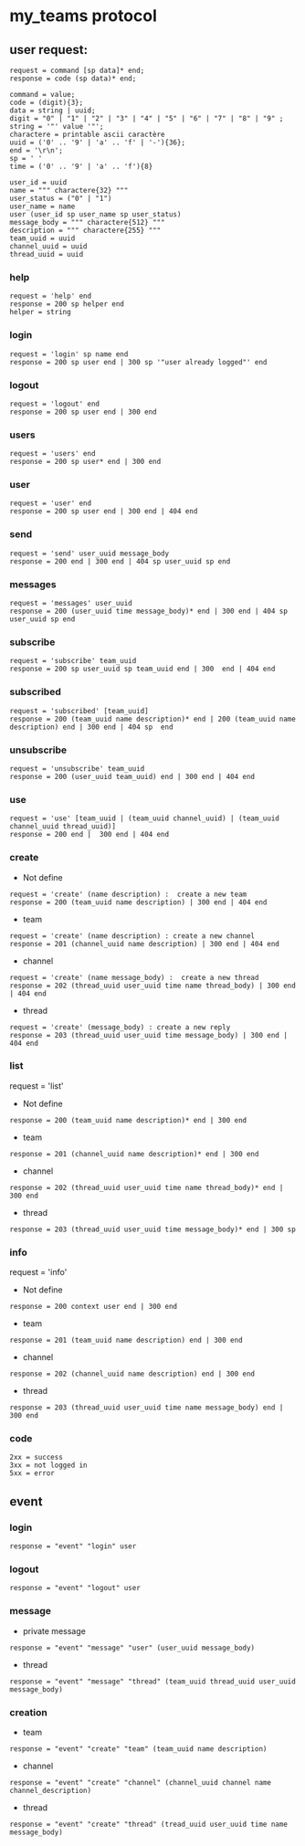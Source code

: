 # my_teams protocol
## user request:

```
request = command [sp data]* end;
response = code (sp data)* end;
```

```
command = value;
code = (digit){3};
data = string | uuid;
digit = "0" | "1" | "2" | "3" | "4" | "5" | "6" | "7" | "8" | "9" ;
string = '"' value '"';
charactere = printable ascii caractère
uuid = ('0' .. '9' | 'a' .. 'f' | '-'){36};
end = '\r\n';
sp = ' '
time = ('0' .. '9' | 'a' .. 'f'){8}

user_id = uuid
name = """ charactere{32} """
user_status = ("0" | "1")
user_name = name
user (user_id sp user_name sp user_status)
message_body = """ charactere{512} """
description = """ charactere{255} """
team_uuid = uuid
channel_uuid = uuid
thread_uuid = uuid
```

### help
```
request = 'help' end
response = 200 sp helper end
helper = string
```

### login
```
request = 'login' sp name end
response = 200 sp user end | 300 sp '"user already logged"' end
```

### logout
```
request = 'logout' end
response = 200 sp user end | 300 end
```

### users
```
request = 'users' end
response = 200 sp user* end | 300 end
```

### user
```
request = 'user' end
response = 200 sp user end | 300 end | 404 end
```

### send
```
request = 'send' user_uuid message_body
response = 200 end | 300 end | 404 sp user_uuid sp end 
```

### messages
```
request = 'messages' user_uuid
response = 200 (user_uuid time message_body)* end | 300 end | 404 sp user_uuid sp end
```

### subscribe
```
request = 'subscribe' team_uuid
response = 200 sp user_uuid sp team_uuid end | 300  end | 404 end
```

### subscribed
```
request = 'subscribed' [team_uuid]
response = 200 (team_uuid name description)* end | 200 (team_uuid name description) end | 300 end | 404 sp  end
```

### unsubscribe
```
request = 'unsubscribe' team_uuid
response = 200 (user_uuid team_uuid) end | 300 end | 404 end
```

### use 
```
request = 'use' [team_uuid | (team_uuid channel_uuid) | (team_uuid channel_uuid thread_uuid)]
response = 200 end |  300 end | 404 end
```

### create
- Not define
```
request = 'create' (name description) :  create a new team
response = 200 (team_uuid name description) | 300 end | 404 end
```
- team 
```
request = 'create' (name description) : create a new channel
response = 201 (channel_uuid name description) | 300 end | 404 end
```
- channel
```
request = 'create' (name message_body) :  create a new thread
response = 202 (thread_uuid user_uuid time name thread_body) | 300 end | 404 end
```
- thread
```
request = 'create' (message_body) : create a new reply
response = 203 (thread_uuid user_uuid time message_body) | 300 end | 404 end
```

### list
request = 'list' 
- Not define
```
response = 200 (team_uuid name description)* end | 300 end
```
- team 
```
response = 201 (channel_uuid name description)* end | 300 end
```
- channel
```
response = 202 (thread_uuid user_uuid time name thread_body)* end | 300 end

```
- thread
```
response = 203 (thread_uuid user_uuid time message_body)* end | 300 sp 
```

### info
request = 'info' 
- Not define
```
response = 200 context user end | 300 end
```
- team
```
response = 201 (team_uuid name description) end | 300 end
```

- channel
```
response = 202 (channel_uuid name description) end | 300 end
```

- thread
```
response = 203 (thread_uuid user_uuid time name message_body) end | 300 end
```

### code
```
2xx = success
3xx = not logged in
5xx = error
```

## event

### login
```
response = "event" "login" user
```
### logout
```
response = "event" "logout" user
```

### message
- private message
```
response = "event" "message" "user" (user_uuid message_body)
```
- thread 
```
response = "event" "message" "thread" (team_uuid thread_uuid user_uuid message_body)
```

### creation
- team
```
response = "event" "create" "team" (team_uuid name description)
```

- channel
```
response = "event" "create" "channel" (channel_uuid channel name channel_description)
```

- thread
```
response = "event" "create" "thread" (tread_uuid user_uuid time name message_body)
```

